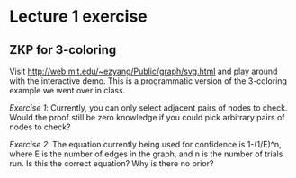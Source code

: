 # Lecture 1 exercise

## ZKP for 3-coloring

Visit http://web.mit.edu/~ezyang/Public/graph/svg.html and play around with the interactive demo. This is a programmatic version of the 3-coloring example we went over in class.

*Exercise 1*: Currently, you can only select adjacent pairs of nodes to check. Would the proof still be zero knowledge if you could pick arbitrary pairs of nodes to check?

*Exercise 2*: The equation currently being used for confidence is 1-(1/E)^n, where E is the number of edges in the graph, and n is the number of trials run. Is this the correct equation? Why is there no prior?
